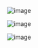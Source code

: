 

![image](https://github.com/Octrainn/MetHacks2023Base/assets/117962555/625c1321-98ac-48cc-87c0-a3588c8904ad)

![image](https://github.com/Octrainn/MetHacks2023Base/assets/117962555/2563cf47-df20-4273-ad94-3b03d9ed1265)



![image](https://github.com/Octrainn/MetHacks2023Base/assets/117962555/0b24d3cf-ffc6-4ff9-a369-c3a4c0e46604)

